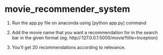 # movie_recommender_system

1) Run the app.py file on anaconda using [python app.py] command

2) Add the movie name that you want a recommendation for in the search bar in the given format {eg. http//:127.0.0.1:5000/movie?title=Inception}

3) You'll get 20 recommendations according to relevance.
